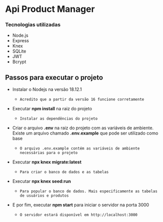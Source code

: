 # Api Product Manager

### Tecnologias utilizadas

- Node.js
- Express
- Knex
- SQLite
- JWT
- Bcrypt

## Passos para executar o projeto

- Instalar o Nodejs na versão 18.12.1
  - ```Acredito que a partir da versão 16 funcione corretamente```

- Executar **npm install** na raiz do projeto
  - ```Instalar as dependências do projeto```
- Criar o arquivo **.env** na raiz do projeto com as variáveis de ambiente. Existe um arquivo chamado **.env.example** que pode ser utilizado como base
  - ```O arquivo .env.example contém as variáveis de ambiente necessárias para o projeto```
- Executar **npx knex migrate:latest**
  - ````Para criar o banco de dados e as tabelas````
- Executar **npx knex seed:run**
  - ```Para popular o banco de dados. Mais especificamente as tabelas de usuários e produtos```
- E por fim, executar **npm start** para iniciar o servidor na porta 3000
  - ```O servidor estará disponível em http://localhost:3000```
